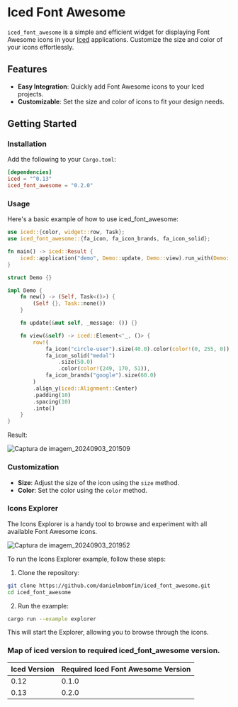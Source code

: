 # Iced Font Awesome

`iced_font_awesome` is a simple and efficient widget for displaying Font Awesome icons in your [Iced](https://github.com/iced-rs/iced) applications. Customize the size and color of your icons effortlessly.

## Features

- **Easy Integration**: Quickly add Font Awesome icons to your Iced projects.
- **Customizable**: Set the size and color of icons to fit your design needs.

## Getting Started

### Installation

Add the following to your `Cargo.toml`:

```toml
[dependencies]
iced = "^0.13"
iced_font_awesome = "0.2.0"
```

### Usage

Here's a basic example of how to use iced_font_awesome:

```rust
use iced::{color, widget::row, Task};
use iced_font_awesome::{fa_icon, fa_icon_brands, fa_icon_solid};

fn main() -> iced::Result {
    iced::application("demo", Demo::update, Demo::view).run_with(Demo::new)
}

struct Demo {}

impl Demo {
    fn new() -> (Self, Task<()>) {
        (Self {}, Task::none())
    }

    fn update(&mut self, _message: ()) {}

    fn view(&self) -> iced::Element<'_, ()> {
        row!(
            fa_icon("circle-user").size(40.0).color(color!(0, 255, 0)),
            fa_icon_solid("medal")
                .size(50.0)
                .color(color!(249, 170, 51)),
            fa_icon_brands("google").size(60.0)
        )
        .align_y(iced::Alignment::Center)
        .padding(10)
        .spacing(10)
        .into()
    }
}
```

Result:

![Captura de imagem_20240903_201509](https://github.com/user-attachments/assets/2d4d0e80-5c0d-447a-b180-9025562a4d11)

### Customization

- **Size**: Adjust the size of the icon using the `size` method.
- **Color**: Set the color using the `color` method.

### Icons Explorer

The Icons Explorer is a handy tool to browse and experiment with all available Font Awesome icons.

![Captura de imagem_20240903_201952](https://github.com/user-attachments/assets/c8df48d6-ed91-4eb7-82e3-b5e2673c215c)

To run the Icons Explorer example, follow these steps:

1. Clone the repository:

```sh
git clone https://github.com/danielmbomfim/iced_font_awesome.git
cd iced_font_awesome
```

2. Run the example:

```sh
cargo run --example explorer
```

This will start the Explorer, allowing you to browse through the icons.

### Map of iced version to required iced_font_awesome version.

| Iced Version | Required Iced Font Awesome Version |
| ------------ | ---------------------------------- |
| 0.12         | 0.1.0                              |
| 0.13         | 0.2.0                              |
